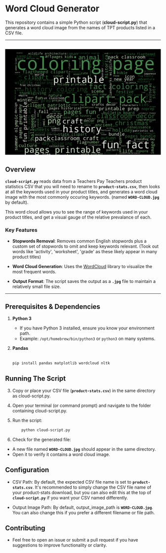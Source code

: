 # Word Cloud Generator

This repository contains a simple Python script (**cloud-script.py**) that generates a word cloud image from the names of TPT products listed in a CSV file.

---
![alt text](word-cloud-example.png)
---

## Overview

**`cloud-script.py`** reads data from a Teachers Pay Teachers product statistics CSV that you will need to rename to **`product-stats.csv`**, then looks at all the keywords used in your product titles, and generates a word cloud image with the most commonly occuring keywords. (named **`WORD-CLOUD.jpg`** by default).  

This word cloud allows you to see the range of keywords used in your product titles, and get a visual gauge of the relative prevalance of each. 

### Key Features

- **Stopwords Removal**: Removes common English stopwords plus a custom set of stopwords to omit and keep keywords relevant. (Took out words like 'activity', 'worksheet', 'grade' as these likely appear in many product titles)

- **Word Cloud Generation**: Uses the [WordCloud](https://pypi.org/project/wordcloud/) library to visualize the most frequent words.  

- **Output Format**: The script saves the output as a **`.jpg`** file to maintain a relatively small file size.  

---

## Prerequisites & Dependencies

1. **Python 3**  
   - If you have Python 3 installed, ensure you know your environment path.  
   - Example: `/opt/homebrew/bin/python3` or `python3` on many systems.

2. **Pandas**  
   ```bash
   
   pip install pandas matplotlib wordcloud nltk


## Running The Script

3. Copy or place your CSV file (**`product-stats.csv`**) in the same directory as cloud-script.py.

4. Open your terminal (or command prompt) and navigate to the folder containing cloud-script.py.

5. Run the script: 

    ```bash
        python cloud-script.py


5. Check for the generated file:
 - A new file named **`WORD-CLOUD.jpg`** should appear in the same directory.
 - Open it to verify it contains a word cloud image.


## Configuration
 - CSV Path: By default, the expected CSV file name is set to **`product-stats.csv`**. It's recommended to simply change the CSV file name of your product-stats download, but you can also edit this at the top of **`cloud-script.py`** if you want your CSV named differently.

 - Output Image Path: By default, output_image_path is **`WORD-CLOUD.jpg`**. You can also change this if you prefer a different filename or file path.

## Contributing
 - Feel free to open an issue or submit a pull request if you have suggestions to improve functionality or clarity.



